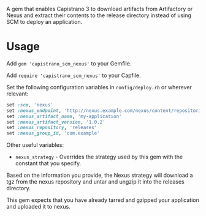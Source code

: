 A gem that enables Capistrano 3 to download artifacts from Artifactory or Nexus
and extract their contents to the release directory instead of using SCM to
deploy an application.

# Usage

Add `gem 'capistrano_scm_nexus'` to your Gemfile.

Add `require 'capistrano_scm_nexus'` to your Capfile.

Set the following configuration variables in `config/deploy.rb` or wherever relevant:

```ruby
set :scm, 'nexus'
set :nexus_endpoint, 'http://nexus.example.com/nexus/content/repositories'
set :nexus_artifact_name, 'my-application'
set :nexus_artifact_version, '1.0.2'
set :nexus_repository, 'releases'
set :nexus_group_id, 'com.example'
```

Other useful variables:
- `nexus_strategy` - Overrides the strategy used by this gem with the constant that you specify.

Based on the information you provide, the Nexus strategy will download a tgz
from the nexus repository and untar and ungzip it into the releases directory.

This gem expects that you have already tarred and gzipped your application and
uploaded it to nexus.
